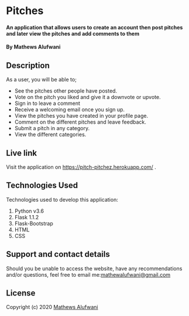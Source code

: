 # Pitches
#### An application that allows users to create an account then post pitches and later view the pitches and add comments to them
#### By Mathews Alufwani

## Description
As a user, you will be able to;
- See the pitches other people have posted.
- Vote on the pitch you liked and give it a downvote or upvote.
- Sign in to leave a comment
- Receive a welcoming email once you sign up.
- View the pitches you have created in your profile page.
- Comment on the different pitches and leave feedback.
- Submit a pitch in any category.
- View the different categories.


## Live link
Visit the application on https://pitch-pitchez.herokuapp.com/ .

## Technologies Used
Technologies used to develop this application:

1. Python v3.6
2. Flask 1.1.2
3. Flask-Bootstrap
4. HTML 
5. CSS

## Support and contact details

Should you be unable to access the website, have any recommendations and/or questions, feel free to email me:[mathewalufwani@gmail.com](mailto:mathewalufwani@gmail.com)


## License

Copyright (c) 2020 [Mathews Alufwani](https://github.com/Mathewsalufwani)